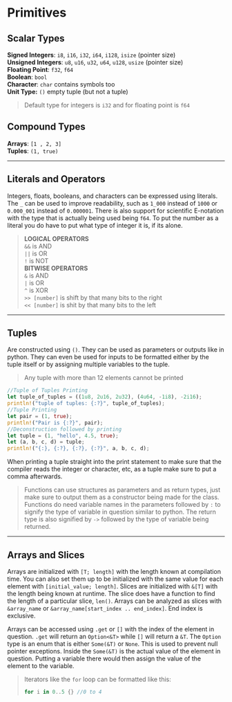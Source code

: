 # Primitives

## Scalar Types

**Signed Integers**: `i8`, `i16`, `i32`, `i64`, `i128`, `isize` (pointer size)  
**Unsigned Integers**: `u8`, `u16`, `u32`, `u64`, `u128`, `usize` (pointer size)  
**Floating Point**: `f32`, `f64`  
**Boolean**: `bool`  
**Character**: `char` contains symbols too  
**Unit Type:** `()` empty tuple (but not a tuple)

>Default type for integers is `i32` and for floating point is `f64`

## Compound Types

**Arrays**: `[1 , 2, 3]`  
**Tuples**: `(1, true)`

---

## Literals and Operators

Integers, floats, booleans, and characters can be expressed using literals.
The `_` can be used to improve readability, such as `1_000` instead of `1000` or `0.000_001` instead of `0.000001`.
There is also support for scientific E-notation with the type that is actually being used being `f64`.
To put the number as a literal you do have to put what type of integer it is, if its alone.

> **LOGICAL OPERATORS**  
> `&&` is AND  
> `||` is OR  
> `!` is NOT  
> **BITWISE OPERATORS**  
> `&` is AND  
> `|` is OR  
> `^` is XOR  
> `>> [number]` is shift by that many bits to the right  
> `<< [number]` is shit by that many bits to the left  

---

## Tuples

Are constructed using `()`. They can be used as parameters or outputs like in python.
They can even be used for inputs to be formatted either by the tuple itself or by assigning multiple variables to the tuple.

>Any tuple with more than 12 elements cannot be printed

```rust
//Tuple of Tuples Printing
let tuple_of_tuples = ((1u8, 2u16, 2u32), (4u64, -1i8), -2i16);
println!("tuple of tuples: {:?}", tuple_of_tuples);
//Tuple Printing
let pair = (1, true);
println!("Pair is {:?}", pair);
//Deconstruction followed by printing
let tuple = (1, "hello", 4.5, true);
let (a, b, c, d) = tuple;
println!("{:}, {:?}, {:?}, {:?}", a, b, c, d);
```

When printing a tuple straight into the print statement to make sure that the compiler reads the integer or character, etc, as a tuple make sure to put a comma afterwards.

> Functions can use structures as parameters and as return types, just make sure to output them as a constructor being made for the class.
> Functions do need variable names in the parameters followed by `:` to signify the type of variable in question similar to python. The return type is also signified by `->` followed by the type of variable being returned.

---

## Arrays and Slices

Arrays are initialized with `[T; length]` with the length known at compilation time. You can also set them up to be initialized with the same value for each element with `[initial_value; length]`.
Slices are initialized with `&[T]` with the length being known at runtime. The slice does have a function to find the length of a particular slice, `len()`. Arrays can be analyzed as slices with `&array_name` or `&array_name[start_index .. end_index]`. End index is exclusive.

Arrays can be accessed using `.get` or `[]` with the index of the element in question. `.get` will return an `Option<&T>` while `[]` will return a `&T`. The `Option` type is an enum that is either `Some(&T)` or `None`. This is used to prevent null pointer exceptions. Inside the `Some(&T)` is the actual value of the element in question. Putting a variable there would then assign the value of the element to the variable.

>Iterators like the `for` loop can be formatted like this:
>
>```rust
>for i in 0..5 {} //0 to 4
>```
